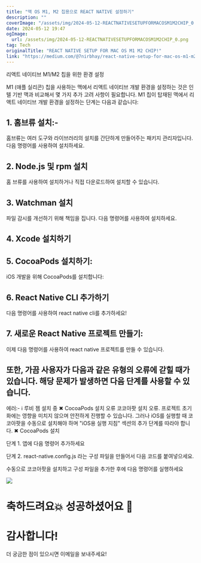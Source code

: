 ```yaml
---
title: "맥 OS M1, M2 칩용으로 REACT NATIVE 설정하기"
description: ""
coverImage: "/assets/img/2024-05-12-REACTNATIVESETUPFORMACOSM1M2CHIP_0.png"
date: 2024-05-12 19:47
ogImage: 
  url: /assets/img/2024-05-12-REACTNATIVESETUPFORMACOSM1M2CHIP_0.png
tag: Tech
originalTitle: "REACT NATIVE SETUP FOR MAC OS M1 M2 CHIP!"
link: "https://medium.com/@7nirbhay/react-native-setup-for-mac-os-m1-m2-chip-28895dd2defb"
---
```



리액트 네이티브 M1/M2 칩을 위한 환경 설정

M1 (애플 실리콘) 칩을 사용하는 맥에서 리액트 네이티브 개발 환경을 설정하는 것은 인텔 기반 맥과 비교해서 몇 가지 추가 고려 사항이 필요합니다. M1 칩이 탑재된 맥에서 리액트 네이티브 개발 환경을 설정하는 단계는 다음과 같습니다:

## 1. 홈브류 설치:-

홈브류는 여러 도구와 라이브러리의 설치를 간단하게 만들어주는 패키지 관리자입니다. 다음 명령어를 사용하여 설치하세요.



## 2. Node.js 및 rpm 설치

홈 브류를 사용하여 설치하거나 직접 다운로드하여 설치할 수 있습니다.

## 3. Watchman 설치

파일 감시를 개선하기 위해 책임을 집니다. 다음 명령어를 사용하여 설치하세요.



## 4. Xcode 설치하기

## 5. CocoaPods 설치하기:

iOS 개발을 위해 CocoaPods를 설치합니다:

## 6. React Native CLI 추가하기



다음 명령어를 사용하여 react native cli를 추가하세요!

## 7. 새로운 React Native 프로젝트 만들기:

이제 다음 명령어를 사용하여 react native 프로젝트를 만들 수 있습니다.

## 또한, 가끔 사용자가 다음과 같은 유형의 오류에 갇힐 때가 있습니다. 해당 문제가 발생하면 다음 단계를 사용할 수 있습니다.



에러:- ℹ 루비 젬 설치 중 ✖ CocoaPods 설치 오류 코코아팟 설치 오류. 프로젝트 초기화에는 영향을 미치지 않으며 안전하게 진행할 수 있습니다. 그러나 iOS를 실행할 때 코코아팟을 수동으로 설치해야 하며 "iOS용 실행 지침" 섹션의 추가 단계를 따라야 합니다. ✖ CocoaPods 설치

단계 1. 앱에 다음 명령어 추가하세요

단계 2. react-native.config.js 라는 구성 파일을 만들어서 다음 코드를 붙여넣으세요.

수동으로 코코아팟을 설치하고 구성 파일을 추가한 후에 다음 명령어를 실행하세요



<img src="/assets/img/2024-05-12-REACTNATIVESETUPFORMACOSM1M2CHIP_0.png" />

# 축하드려요💥 성공하셨어요 👏

# 감사합니다!

더 궁금한 점이 있으시면 이메일을 보내주세요!